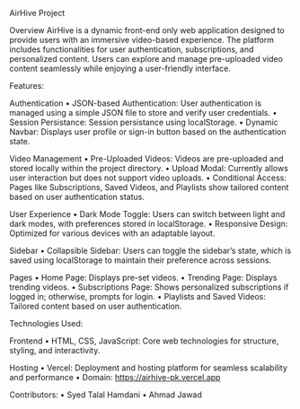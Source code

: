 AirHive Project

Overview
AirHive is a dynamic front-end only web application designed to provide users with an immersive video-based experience. The platform includes functionalities for user authentication, subscriptions, and personalized content. Users can explore and manage pre-uploaded video content seamlessly while enjoying a user-friendly interface.

Features:

Authentication
• JSON-based Authentication: User authentication is managed using a simple JSON file to store and verify user credentials.
• Session Persistance: Session persistance using localStorage.
• Dynamic Navbar: Displays user profile or sign-in button based on the authentication state.

Video Management
• Pre-Uploaded Videos: Videos are pre-uploaded and stored locally within the project directory.
• Upload Modal: Currently allows user interaction but does not support video uploads.
• Conditional Access: Pages like Subscriptions, Saved Videos, and Playlists show tailored content based on user authentication status.

User Experience
• Dark Mode Toggle: Users can switch between light and dark modes, with preferences stored in localStorage.
• Responsive Design: Optimized for various devices with an adaptable layout.

Sidebar
• Collapsible Sidebar: Users can toggle the sidebar’s state, which is saved using localStorage to maintain their preference across sessions.

Pages
• Home Page: Displays pre-set videos.
• Trending Page: Displays trending videos.
• Subscriptions Page: Shows personalized subscriptions if logged in; otherwise, prompts for login.
• Playlists and Saved Videos: Tailored content based on user authentication.

Technologies Used:

Frontend
• HTML, CSS, JavaScript: Core web technologies for structure, styling, and interactivity.

Hosting
• Vercel: Deployment and hosting platform for seamless scalability and performance
• Domain: https://airhive-pk.vercel.app

Contributors:
• Syed Talal Hamdani
• Ahmad Jawad